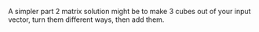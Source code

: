 A simpler part 2 matrix solution might be to make 3 cubes out of your input vector, turn them different ways, then add them.
